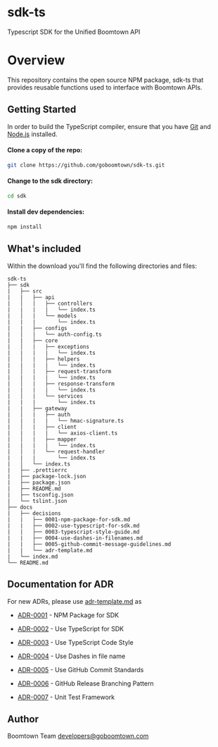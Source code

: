 # sdk-ts
Typescript SDK for the Unified Boomtown API

# Overview

This repository contains the open source NPM package, sdk-ts that provides reusable functions used to interface with Boomtown APIs.

## Getting Started

In order to build the TypeScript compiler, ensure that you have [Git](https://git-scm.com/downloads) and [Node.js](https://nodejs.org/) installed.

#### Clone a copy of the repo:

```bash
git clone https://github.com/goboomtown/sdk-ts.git
```

#### Change to the sdk directory:

```bash
cd sdk
```

#### Install dev dependencies:

```bash
npm install
```

## What's included
Within the download you'll find the following directories and files:

```
sdk-ts
├── sdk
|   ├── src
|   |   ├── api
|   │   |   ├── controllers
|   |   |   |   └── index.ts
|   │   |   └── models
|   |   |       └── index.ts
|   |   ├── configs
|   │   |   └── auth-config.ts
|   |   ├── core
|   │   |   ├── exceptions
|   |   |   |   └── index.ts
|   │   |   ├── helpers
|   |   |   |   └── index.ts
|   │   |   ├── request-transform
|   |   |   |   └── index.ts
|   │   |   ├── response-transform
|   |   |   |   └── index.ts
|   │   |   └── services
|   |   |       └── index.ts
|   |   ├── gateway
|   │   |   ├── auth
|   |   |   |   └── hmac-signature.ts
|   │   |   ├── client
|   |   |   |   └── axios-client.ts
|   │   |   ├── mapper
|   |   |   |   └── index.ts
|   │   |   └── request-handler
|   |   |       └── index.ts
|   │   └── index.ts
|   ├── .prettierrc 
|   ├── package-lock.json
|   ├── package.json
|   ├── README.md 
|   ├── tsconfig.json
|   └── tslint.json
├── docs
|   ├── decisions
|   |   ├── 0001-npm-package-for-sdk.md
|   |   ├── 0002-use-typescript-for-sdk.md
|   |   ├── 0003-typescript-style-guide.md
|   |   ├── 0004-use-dashes-in-filenames.md
|   |   ├── 0005-github-commit-message-guidelines.md
|   |   └── adr-template.md
|   └── index.md
└── README.md
```

## Documentation for ADR
For new ADRs, please use [adr-template.md](docs/decisions/adr-template.md) as 

- [ADR-0001](docs/decisions/0001-npm-package-for-sdk.md) - NPM Package for SDK
- [ADR-0002](docs/decisions/0002-typescript-for-sdk.md) - Use TypeScript for SDK
- [ADR-0003](docs/decisions/0003-typescript-style-guide.md) - Use TypeScript Code Style 
- [ADR-0004](docs/decisions/0004-use-dashes-in-filenames.md) - Use Dashes in file name 
- [ADR-0005](docs/decisions/0005-github-commit-message-guidelines.md) - Use GitHub Commit Standards
- [ADR-0006](docs/decisions/0006-github-release-branching-pattern.md) - GitHub Release Branching Pattern

- [ADR-0007](docs/decisions/0007-unit-test-framework.md) - Unit Test Framework
## Author
Boomtown Team <developers@goboomtown.com>
